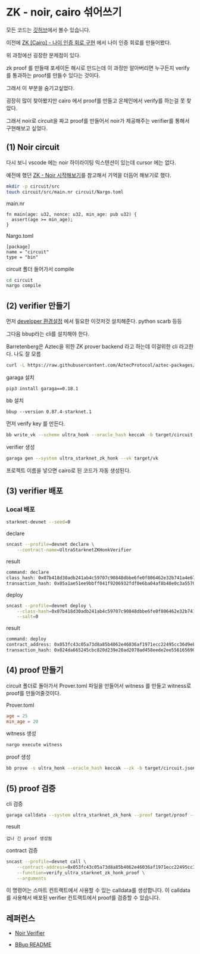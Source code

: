 # ZK - noir, cairo 섞어쓰기

모든 코드는 [깃허브](https://github.com/TeTedo/blog-code/tree/main/zk-noir-cairo)에서 볼수 있습니다.

이전에 [ZK [Cairo] - 나이 인증 회로 구현](https://github.com/TeTedo/blog-code/tree/main/zk-cairo-age-verify) 에서 나이 인증 회로를 만들어봤다.

위 과정에선 굉장한 문제점이 있다.

zk proof 를 만들때 포세이돈 해시로 만드는데 이 과정만 알아버리면 누구든지 verify를 통과하는 proof를 만들수 있다는 것이다.

그래서 이 부분을 숨기고싶었다.

굉장히 많이 찾아봤지만 cairo 에서 proof를 만들고 온체인에서 verify를 하는걸 못 찾았다.

그래서 noir로 circuit을 짜고 proof를 만들어서 noir가 제공해주는 verifier를 통해서 구현해보고 싶었다.

## (1) Noir circuit

다시 보니 vscode 에는 noir 하이라이팅 익스텐션이 있는데 cursor 에는 없다.

예전에 했던 [ZK - Noir 시작해보기](https://github.com/TeTedo/blog-code/tree/main/zk-start-noir)를 참고해서 기억을 더듬어 해보기로 했다.

```bash
mkdir -p circuit/src
touch circuit/src/main.nr circuit/Nargo.toml
```

main.nr

```nr
fn main(age: u32, nonce: u32, min_age: pub u32) {
  assert(age >= min_age);
}
```

Nargo.toml

```
[package]
name = "circuit"
type = "bin"
```

circuit 폴더 들어가서 compile

```bash
cd circuit
nargo compile
```

## (2) verifier 만들기

먼저 [developer 환경설정](https://garaga.gitbook.io/garaga/installation) 에서 필요한 이것저것 설치해준다. python scarb 등등

그다음 bbup라는 cli를 설치해야 한다.

Barretenberg은 Aztec을 위한 ZK prover backend 라고 하는데 이걸위한 cli 라고한다. 나도 잘 모름

```bash
curl -L https://raw.githubusercontent.com/AztecProtocol/aztec-packages/refs/heads/master/barretenberg/bbup/install | bash
```

garaga 설치

```
pip3 install garaga==0.18.1
```

bb 설치

```
bbup --version 0.87.4-starknet.1
```

먼저 verify key 를 만든다.

```bash
bb write_vk --scheme ultra_honk --oracle_hash keccak -b target/circuit.json -o target
```

verifier 생성

```bash
garaga gen --system ultra_starknet_zk_honk --vk target/vk
```

프로젝트 이름을 넣으면 cairo로 된 코드가 자동 생성된다.

## (3) verifier 배포

### Local 배포

```bash
starknet-devnet --seed=0
```

declare

```bash
sncast --profile=devnet declare \
    --contract-name=UltraStarknetZKHonkVerifier
```

result

```bash
command: declare
class_hash: 0x07b418d30adb241ab4c59707c90848dbbe6fe0f806462e32b741a4e67a83c974
transaction_hash: 0x05a1ae51ee9bbff041f9206932fdf0e6ba04af8b48e0c3a557069b74b911cb12
```

deploy

```bash
sncast --profile=devnet deploy \
    --class-hash=0x07b418d30adb241ab4c59707c90848dbbe6fe0f806462e32b741a4e67a83c974 \
    --salt=0
```

result

```bash
command: deploy
contract_address: 0x053fc43c05a73d8a85b4062e46036af1971ecc22495cc36d9ebdf656950e871d
transaction_hash: 0x024da665245cbc820d239e20ad2078ad458eede2ee556165690218247100bb96
```

## (4) proof 만들기

circuit 폴더로 돌아가서 Prover.toml 파일을 만들어서 witness 를 만들고 witness로 proof를 만들어줄것이다.

Prover.toml

```toml
age = 25
min_age = 20
```

witness 생성

```bash
nargo execute witness
```

proof 생성

```bash
bb prove -s ultra_honk --oracle_hash keccak --zk -b target/circuit.json -w target/witness.gz -o target/
```

## (5) proof 검증

cli 검증

```bash
garaga calldata --system ultra_starknet_zk_honk --proof target/proof --vk target/vk --public-inputs target/public_inputs
```

result

```
겁나 긴 proof 생성됨
```

contract 검증

```bash
sncast --profile=devnet call \
    --contract-address=0x053fc43c05a73d8a85b4062e46036af1971ecc22495cc36d9ebdf656950e871d \
    --function=verify_ultra_starknet_zk_honk_proof \
    --arguments
```

이 명령어는 스마트 컨트랙트에서 사용할 수 있는 calldata를 생성합니다. 이 calldata를 사용해서 배포된 verifier 컨트랙트에서 proof를 검증할 수 있습니다.

## 레퍼런스

- [Noir Verifier](https://garaga.gitbook.io/garaga/smart-contract-generators/noir)

- [BBup README](https://github.com/AztecProtocol/aztec-packages/blob/master/barretenberg/bbup/README.md)
